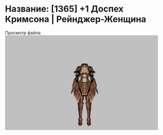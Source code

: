 # Название: [1365] +1 Доспех Кримсона | Рейнджер-Женщина

Просмотр файла:
![p030010.png](p030010.png)